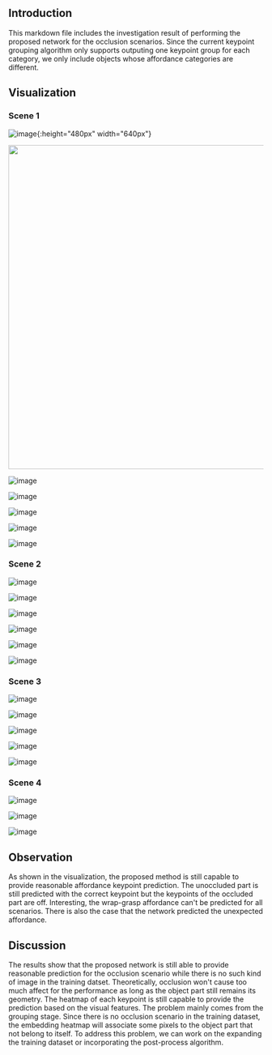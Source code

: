 ## Introduction
This markdown file includes the investigation result of performing the proposed network for the occlusion scenarios. Since the current keypoint grouping algorithm only supports outputing one keypoint group for each category, we only include objects whose affordance categories are different. 

## Visualization

### Scene 1

![image](../img/occlusion/scene_1/image.png){:height="480px" width="640px"}

<img src="https://github.com/ivalab/AffKpNet/blob/master/img/occlusion/scene_1/image.png" width="640">

![image](../img/occlusion/scene_1/mask.png)

![image](../img/occlusion/scene_1/0_kp.png)

![image](../img/occlusion/scene_1/2_kp.png)

![image](../img/occlusion/scene_1/3_kp.png)

![image](../img/occlusion/scene_1/4_kp.png)

### Scene 2

![image](../img/occlusion/scene_2/image.png)

![image](../img/occlusion/scene_2/mask.png)

![image](../img/occlusion/scene_2/0_kp.png)

![image](../img/occlusion/scene_2/2_kp.png)

![image](../img/occlusion/scene_2/3_kp.png)

![image](../img/occlusion/scene_2/5_kp.png)

### Scene 3

![image](../img/occlusion/scene_3/image.png)

![image](../img/occlusion/scene_3/mask.png)

![image](../img/occlusion/scene_3/0_kp.png)

![image](../img/occlusion/scene_3/1_kp.png)

![image](../img/occlusion/scene_3/3_kp.png)

### Scene 4

![image](../img/occlusion/scene_4/image.png)

![image](../img/occlusion/scene_4/mask.png)

![image](../img/occlusion/scene_4/0_kp.png)


## Observation
As shown in the visualization,  the proposed method is still capable to provide reasonable affordance keypoint prediction. The unoccluded part is still predicted with the correct keypoint but the keypoints of the occluded part are off. Interesting, the wrap-grasp affordance can't be predicted for all scenarios. There is also the case that the network predicted the unexpected affordance. 

## Discussion
The results show that the proposed network is still able to provide reasonable prediction for the occlusion scenario while there is no such kind of image in the training datset. 
Theoretically, occlusion won't cause too much affect for the performance as long as the object part still remains its geometry. The heatmap of each keypoint is still capable to 
provide the prediction based on the visual features. The problem mainly comes from the grouping stage. Since there is no occlusion scenario in the training dataset, the embedding heatmap will associate some pixels to the object part that not belong to itself. To address this problem, we can work on the expanding the training dataset or incorporating the post-process algorithm. 

